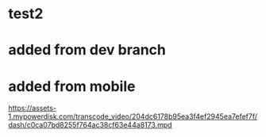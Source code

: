 # test2
# added from dev branch
# added from mobile

https://assets-1.mypowerdisk.com/transcode_video/204dc6178b95ea3f4ef2945ea7efef7f/dash/c0ca07bd8255f764ac38cf63e44a8173.mpd

